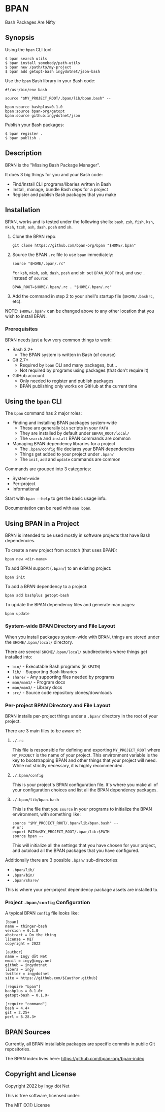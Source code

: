 BPAN
====

Bash Packages Are Nifty

## Synopsis

Using the `bpan` CLI tool:
```
$ bpan search utils
$ bpan install somebody/path-utils
$ bpan new /path/to/my-project
$ bpan add getopt-bash ingydotnet/json-bash
```

Use the `bpan` Bash library in your Bash code:
```
#!/usr/bin/env bash

source "$MY_PROJECT_ROOT/.bpan/lib/bpan.bash" --

bpan:source bashplus=0.1.0
bpan:source bpan-org/getopt
bpan:source github:ingydotnet/json
```

Publish your Bash packages:
```
$ bpan register .
$ bpan publish .
```

## Description

BPAN is the "Missing Bash Package Manager".

It does 3 big things for you and your Bash code:

* Find/install CLI programs/libaries written in Bash
* Install, manage, bundle Bash deps for a project
* Register and publish Bash packages that you make

## Installation

BPAN, works and is tested under the following shells: `bash`, `zsh`, `fish`,
`ksh`, `mksh`, `tcsh`, `ash`, `dash`, `posh` and `sh`.

1. Clone the BPAN repo:
   ```
   git clone https://github.com/bpan-org/bpan "$HOME/.bpan"
   ```

2. Source the BPAN `.rc` file to use `bpan` immediately:
   ```
   source "$HOME/.bpan/.rc"
   ```

   For `ksh`, `mksh`, `ash`, `dash`, `posh` and `sh`: set `BPAN_ROOT` first,
   and use `.` instead of `source`:
   ```
   BPAN_ROOT=$HOME/.bpan/.rc . "$HOME/.bpan/.rc"
   ```

3. Add the command in step 2 to your shell's startup file (`$HOME/.bashrc`, etc).

NOTE: `$HOME/.bpan/` can be changed above to any other location that you wish to
install BPAN.

### Prerequisites

BPAN needs just a few very common things to work:

* Bash 3.2+
  * The BPAN system is written in Bash (of course)
* Git 2.7+
  * Required by `bpan` CLI and many packages, but...
  * Not required by programs using packages (that don't require it)
* GitHub account
  * Only needed to register and publish packages
  * BPAN publishing only works on GitHub at the current time

## Using the `bpan` CLI

The `bpan` command has 2 major roles:

* Finding and installing BPAN packages system-wide
  * These are generally `bin` scripts in your `PATH`
  * They are installed by default under `$BPAN_ROOT/local/`
  * The `search` and `install` BPAN commands are common
* Managing BPAN dependency libraries for a project
  * The `.bpan/config` file declares your BPAN dependencies
  * Things get added to your project under `.bpan/`
  * The `init`, `add` and `update` commands are common

Commands are grouped into 3 categories:

* System-wide
* Per-project
* Informational

Start with `bpan --help` to get the basic usage info.

Documentation can be read with `man bpan`.

## Using BPAN in a Project

BPAN is intended to be used mostly in software projects that have Bash
dependencies.

To create a new project from scratch (that uses BPAN):
```
bpan new <dir-name>
```

To add BPAN support (`.bpan/`) to an existing project:
```
bpan init
```

To add a BPAN dependency to a project:
```
bpan add bashplus getopt-bash
```

To update the BPAN dependency files and generate man pages:
```
bpan update
```

### System-wide BPAN Directory and File Layout

When you install packages system-wide with BPAN, things are stored under the
`$HOME/.bpan/local/` directory.

There are several `$HOME/.bpan/local/` subdirectories where things get
installed into:

* `bin/` - Executable Bash programs (in `$PATH`)
* `lib/` - Supporting Bash libraries
* `share/` - Any supporting files needed by programs
* `man/man1/` - Program docs
* `man/man3/` - Library docs
* `src/` - Source code repository clones/downloads

### Per-project BPAN Directory and File Layout

BPAN installs per-project things under a `.bpan/` directory in the root of your
project.

There are 3 main files to be aware of:

1. `./.rc`

   This file is responsible for defining and exporting `MY_PROJECT_ROOT` where
   `MY_PROJECT` is the name of your project.
   This environment variable is the key to bootstrapping BPAN and other things
   that your project will need.
   While not strictly necessary, it is highly recommended.

2. `./.bpan/config`

    This is your project's BPAN configuration file.
    It's where you make all of your configuration choices and list all the BPAN
    dependency packages.

3. `./.bpan/lib/bpan.bash`

   This is the file that you `source` in your programs to initialize the BPAN
   environment, with something like:
   ```
   source "$MY_PROJECT_ROOT/.bpan/lib/bpan.bash" --
   # or:
   export PATH=$MY_PROJECT_ROOT/.bpan/lib:$PATH
   source bpan --
   ```
   This will initialize all the settings that you have chosen for your project,
   and autoload all the BPAN packages that you have configured.

Additionally there are 3 possible `.bpan/` sub-directories:

* `.bpan/lib/`
* `.bpan/bin/`
* `.bpan/share/`

This is where your per-project dependency package assets are installed to.

### Project `.bpan/config` Configuration

A typical BPAN `config` file looks like:
```
[bpan]
name = thinger-bash
version = 0.1.0
abstract = Do the thing
license = MIT
copyright = 2022

[author]
name = Ingy döt Net
email = ingy@ingy.net
github = ingydotnet
libera = ingy
twitter = ingydotnet
site = https://github.com/${author.github}

[require "bpan"]
bashplus = 0.1.0+
getopt-bash = 0.1.0+

[require "command"]
bash = 4.4+
git = 2.25+
perl = 5.28.3+
```

## BPAN Sources

Currently, all BPAN installable packages are specific commits in public Git
repositories.

The BPAN index lives here: https://github.com/bpan-org/bpan-index

## Copyright and License

Copyright 2022 by Ingy döt Net

This is free software, licensed under:

The MIT (X11) License
